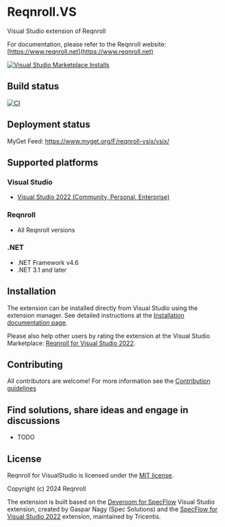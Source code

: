 # Reqnroll.VS

Visual Studio extension of Reqnroll

For documentation, please refer to the Reqnroll website:
[https://www.reqnroll.net](https://www.reqnroll.net)

[![Visual Studio Marketplace Installs](https://img.shields.io/visual-studio-marketplace/i/ReqnrollTeam.ReqnrollForVisualStudio2022?label=installs%20VS2022)](https://marketplace.visualstudio.com/items?itemName=ReqnrollTeam.ReqnrollForVisualStudio2022)

## Build status

[![CI](https://github.com/reqnroll/Reqnroll.VisualStudio/actions/workflows/ci.yml/badge.svg)](https://github.com/reqnroll/Reqnroll.VisualStudio/actions/workflows/ci.yml)

## Deployment status

MyGet Feed: <https://www.myget.org/F/reqnroll-vsix/vsix/>

## Supported platforms

### Visual Studio

* [Visual Studio 2022 (Community, Personal, Enterprise)](https://marketplace.visualstudio.com/items?itemName=ReqnrollTeam.ReqnrollForVisualStudio2022)

### Reqnroll

* All Reqnroll versions

### .NET

* .NET Framework v4.6
* .NET 3.1 and later

## Installation

The extension can be installed directly from Visual Studio using the extension manager. See detailed instructions at the [Installation documentation page](https://docs.reqnroll.net/projects/reqnroll/en/latest/visualstudio/visual-studio-installation.html).

Please also help other users by rating the extension at the Visual Studio Marketplace: [Reqnroll for Visual Studio 2022](https://marketplace.visualstudio.com/items?itemName=ReqnrollTeam.ReqnrollForVisualStudio2022).

## Contributing

All contributors are welcome! For more information see the [Contribution guidelines](CONTRIBUTION.md)

## Find solutions, share ideas and engage in discussions

* TODO

## License

Reqnroll for VisualStudio is licensed under the [MIT license](LICENSE).

Copyright (c) 2024 Reqnroll

The extension is built based on the [Deveroom for SpecFlow](https://github.com/specsolutions/deveroom-visualstudio) Visual Studio extension, created by Gaspar Nagy (Spec Solutions) and the [SpecFlow for Visual Studio 2022](https://github.com/SpecFlowOSS/SpecFlow.VS) extension, maintained by Tricentis.